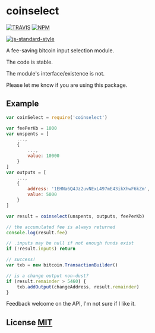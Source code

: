 # coinselect

[![TRAVIS](https://secure.travis-ci.org/dcousens/coinselect.png)](http://travis-ci.org/dcousens/coinselect)
[![NPM](http://img.shields.io/npm/v/coinselect.svg)](https://www.npmjs.org/package/coinselect)

[![js-standard-style](https://cdn.rawgit.com/feross/standard/master/badge.svg)](https://github.com/feross/standard)

A fee-saving bitcoin input selection module.

The code is stable.

The module's interface/existence is not.

Please let me know if you are using this package.


## Example

``` javascript
var coinSelect = require('coinselect')

var feePerKb = 1000
var unspents = [
	...,
	{
		...,
		value: 10000
	}
]
var outputs = [
	...,
	{
		address: '1EHNa6Q4Jz2uvNExL497mE43ikXhwF6kZm',
		value: 5000
	}
]

var result = coinselect(unspents, outputs, feePerKb)

// the accumulated fee is always returned
console.log(result.fee)

// .inputs may be null if not enough funds exist
if (!result.inputs) return

// success!
var txb = new bitcoin.TransactionBuilder()

// is a change output non-dust?
if (result.remainder > 5460) {
	txb.addOutput(changeAddress, result.remainder)
}
```

Feedback welcome on the API,  I'm not sure if I like it.


## License [MIT](LICENSE)
